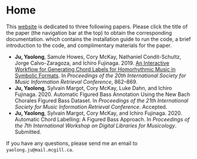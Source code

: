 # Home

This [website](https://juyaolongpaul.github.io/harmonic_analysis/) is dedicated to three following papers. Please click the title of the paper (the navigation bar at the top) to obtain the corresponding documentation. which contains the installation guide to run the code, a brief introduction to the code, and complimentary materials for the paper.
* __Ju, Yaolong__, Samule Howes, Cory McKay, Nathaniel Condit-Schultz, Jorge Calvo-Zaragoza, and Ichiro Fujinaga. 2019. [An Interactive Workflow for Generating Chord Labels for Homorhythmic Music in Symbolic Formats](http://archives.ismir.net/ismir2019/paper/000106.pdf). In *Proceedings of the 20th International Society for Music Information Retrieval Conference*, 862–869.
*  __Ju, Yaolong__, Sylvain Margot, Cory McKay, Luke Dahn, and Ichiro Fujinaga. 2020. Automatic Figured Bass Annotation Using the New Bach Chorales Figured Bass Dataset. In *Proceedings of the 21th International Society for Music Information Retrieval Conference*. Accepted.
*  __Ju, Yaolong__, Sylvain Margot, Cory McKay, and Ichiro Fujinaga. 2020. Automatic Chord Labelling: A Figured Bass Approach. In *Proceedings of the 7th International Workshop on Digital Libraries for Musicology*. Submitted.

If you have any questions, please send me an email to `yaolong.ju@mail.mcgill.ca`.
